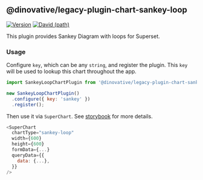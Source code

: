 ## @dinovative/legacy-plugin-chart-sankey-loop

[![Version](https://img.shields.io/npm/v/@dinovative/legacy-plugin-chart-sankey.svg?style=flat-square)](https://img.shields.io/npm/v/@dinovative/legacy-plugin-chart-sankey.svg?style=flat-square)
[![David (path)](https://img.shields.io/david/dinovative/superset-ui-plugins.svg?path=packages%2Fsuperset-ui-legacy-plugin-chart-sankey&style=flat-square)](https://david-dm.org/dinovative/superset-ui-plugins?path=packages/superset-ui-legacy-plugin-chart-sankey)

This plugin provides Sankey Diagram with loops for Superset.

### Usage

Configure `key`, which can be any `string`, and register the plugin. This `key` will be used to lookup this chart throughout the app.

```js
import SankeyLoopChartPlugin from '@dinovative/legacy-plugin-chart-sankey-loop';

new SankeyLoopChartPlugin()
  .configure({ key: 'sankey' })
  .register();
```

Then use it via `SuperChart`. See [storybook](https://dinovative.github.io/superset-ui-plugins/?selectedKind=plugin-chart-sankey-loop) for more details.

```js
<SuperChart
  chartType="sankey-loop"
  width={600}
  height={600}
  formData={...}
  queryData={{
    data: {...},
  }}
/>
```
